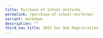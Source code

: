 ```yaml
---
title: Purchase of School Uniforms
permalink: /purchase-of-school-uniforms/
variant: markdown
description: ""
third_nav_title: 2025 Sec One Registration
---
```

